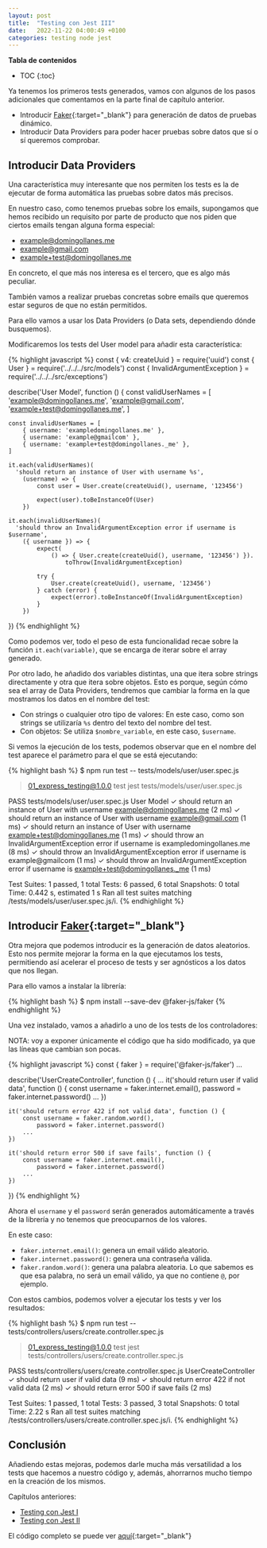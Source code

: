 ```yaml
---
layout: post
title:  "Testing con Jest III"
date:   2022-11-22 04:00:49 +0100
categories: testing node jest
---
```


**Tabla de contenidos**
* TOC
{:toc}

Ya tenemos los primeros tests generados, vamos con algunos de los pasos adicionales que
comentamos en la parte final de capítulo anterior.

- Introducir [Faker][faker-js]{:target="_blank"} para generación de datos de pruebas dinámico.
- Introducir Data Providers para poder hacer pruebas sobre datos que sí o sí queremos comprobar.

## Introducir Data Providers

Una característica muy interesante que nos permiten los tests es la de ejecutar
de forma automática las pruebas sobre datos más precisos.

En nuestro caso, como tenemos pruebas sobre los emails, supongamos que hemos
recibido un requisito por parte de producto que nos piden que ciertos emails
tengan alguna forma especial:

- example@domingollanes.me
- example@gmail.com
- example+test@domingollanes.me

En concreto, el que más nos interesa es el tercero, que es algo más peculiar.

También vamos a realizar pruebas concretas sobre emails que queremos estar seguros
de que no están permitidos.

Para ello vamos a usar los Data Providers (o Data sets, dependiendo dónde
busquemos).

Modificaremos los tests del User model para añadir esta característica:

{% highlight javascript %}
const { v4: createUuid } = require('uuid')
const { User } = require('../../../src/models')
const { InvalidArgumentException } = require('../../../src/exceptions')

describe('User Model', function () {
    const validUserNames = [
        'example@domingollanes.me',
        'example@gmail.com',
        'example+test@domingollanes.me',
    ]

    const invalidUserNames = [
        { username: 'exampledomingollanes.me' },
        { username: 'example@gmailcom' },
        { username: 'example+test@domingollanes._me' },
    ]
    
    it.each(validUserNames)(
      'should return an instance of User with username %s',
        (username) => {
            const user = User.create(createUuid(), username, '123456')
    
            expect(user).toBeInstanceOf(User)
        })
    
    it.each(invalidUserNames)(
      'should throw an InvalidArgumentException error if username is $username',
        ({ username }) => {
            expect(
                () => { User.create(createUuid(), username, '123456') }).
                    toThrow(InvalidArgumentException)
    
            try {
                User.create(createUuid(), username, '123456')
            } catch (error) {
                expect(error).toBeInstanceOf(InvalidArgumentException)
            }
        })
})
{% endhighlight %}

Como podemos ver, todo el peso de esta funcionalidad recae sobre la función
`it.each(variable)`, que se encarga de iterar sobre el array generado.

Por otro lado, he añadido dos variables distintas, una que itera sobre strings
directamente y otra que itera sobre objetos. Esto es porque, según cómo sea
el array de Data Providers, tendremos que cambiar la forma en la que mostramos
los datos en el nombre del test:

- Con strings o cualquier otro tipo de valores: En este caso, como son strings
se utilizaría `%s` dentro del texto del nombre del test.
- Con objetos: Se utiliza `$nombre_variable`, en este caso, `$username`.

Si vemos la ejecución de los tests, podemos observar que en el nombre del test
aparece el parámetro para el que se está ejecutando:

{% highlight bash %}
$ npm run test -- tests/models/user/user.spec.js

> 01_express_testing@1.0.0 test
> jest tests/models/user/user.spec.js

PASS  tests/models/user/user.spec.js
User Model
✓ should return an instance of User with username example@domingollanes.me (2 ms)
✓ should return an instance of User with username example@gmail.com (1 ms)
✓ should return an instance of User with username example+test@domingollanes.me (1 ms)
✓ should throw an InvalidArgumentException error if username is exampledomingollanes.me (8 ms)
✓ should throw an InvalidArgumentException error if username is example@gmailcom (1 ms)
✓ should throw an InvalidArgumentException error if username is example+test@domingollanes._me (1 ms)

Test Suites: 1 passed, 1 total
Tests:       6 passed, 6 total
Snapshots:   0 total
Time:        0.442 s, estimated 1 s
Ran all test suites matching /tests\/models\/user\/user.spec.js/i.
{% endhighlight %}

## Introducir [Faker][faker-js]{:target="_blank"}

Otra mejora que podemos introducir es la generación de datos aleatorios. Esto
nos permite mejorar la forma en la que ejecutamos los tests, permitiendo así
acelerar el proceso de tests y ser agnósticos a los datos que nos llegan.

Para ello vamos a instalar la librería:

{% highlight bash %}
$ npm install --save-dev @faker-js/faker
{% endhighlight %}

Una vez instalado, vamos a añadirlo a uno de los tests de los controladores:

NOTA: voy a exponer únicamente el código que ha sido modificado, ya que las líneas
que cambian son pocas.

{% highlight javascript %}
const { faker } = require('@faker-js/faker')
...

describe('UserCreateController', function () {
    ...
    it('should return user if valid data', function () {
        const username = faker.internet.email(),
            password = faker.internet.password()
        ...
    })
    
    it('should return error 422 if not valid data', function () {
        const username = faker.random.word(),
            password = faker.internet.password()
        ...
    })
    
    it('should return error 500 if save fails', function () {
        const username = faker.internet.email(),
            password = faker.internet.password()
        ...
    })
})
{% endhighlight %}

Ahora el `username` y el `password` serán generados automáticamente a través
de la librería y no tenemos que preocuparnos de los valores.

En este caso:

- `faker.internet.email()`: genera un email válido aleatorio.
- `faker.internet.password()`: genera una contraseña válida.
- `faker.random.word()`: genera una palabra aleatoria. Lo que sabemos es que esa
palabra, no será un email válido, ya que no contiene `@`, por ejemplo.

Con estos cambios, podemos volver a ejecutar los tests y ver los resultados:

{% highlight bash %}
$ npm run test -- tests/controllers/users/create.controller.spec.js

> 01_express_testing@1.0.0 test
> jest tests/controllers/users/create.controller.spec.js

PASS  tests/controllers/users/create.controller.spec.js
UserCreateController
✓ should return user if valid data (9 ms)
✓ should return error 422 if not valid data (2 ms)
✓ should return error 500 if save fails (2 ms)

Test Suites: 1 passed, 1 total
Tests:       3 passed, 3 total
Snapshots:   0 total
Time:        2.22 s
Ran all test suites matching /tests\/controllers\/users\/create.controller.spec.js/i.
{% endhighlight %}

## Conclusión

Añadiendo estas mejoras, podemos darle mucha más versatilidad a los tests que
hacemos a nuestro código y, además, ahorrarnos mucho tiempo en la creación de
los mismos.

Capítulos anteriores:
- [Testing con Jest I][testing-with-jest-i]
- [Testing con Jest II][testing-with-jest-ii]

El código completo se puede ver [aquí][example-testing-repository]{:target="_blank"}

[jest]: https://jestjs.io/es-ES/
[example-testing-repository]: https://github.com/DomingoLlanes/domingollanes.github.io-examples/tree/main/01_express_testing
[faker-js]: https://www.npmjs.com/package/@faker-js/faker

[testing-with-jest-i]: /testing/node/jest/2022/11/13/testing-con-jest-i.html
[testing-with-jest-ii]: /testing/node/jest/2022/11/16/testing-con-jest-ii.html
